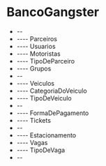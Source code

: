 # BancoGangster
* --
* ---- Parceiros
* ---- Usuarios
* ---- Motoristas
* ---- TipoDeParceiro
* ---- Grupos
* --
* ---- Veiculos
* ---- CategoriaDoVeiculo
* ---- TipoDeVeiculo
* --
* ---- FormaDePagamento
* ---- Tickets
* --
* ---- Estacionamento
* ---- Vagas
* ---- TipoDeVaga
* --
